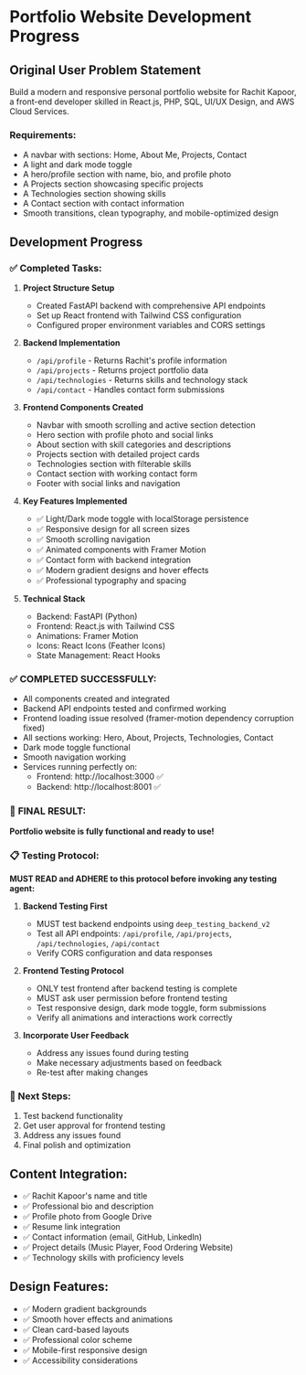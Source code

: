 # Portfolio Website Development Progress

## Original User Problem Statement
Build a modern and responsive personal portfolio website for Rachit Kapoor, a front-end developer skilled in React.js, PHP, SQL, UI/UX Design, and AWS Cloud Services.

### Requirements:
- A navbar with sections: Home, About Me, Projects, Contact
- A light and dark mode toggle
- A hero/profile section with name, bio, and profile photo
- A Projects section showcasing specific projects
- A Technologies section showing skills
- A Contact section with contact information
- Smooth transitions, clean typography, and mobile-optimized design

## Development Progress

### ✅ Completed Tasks:

1. **Project Structure Setup**
   - Created FastAPI backend with comprehensive API endpoints
   - Set up React frontend with Tailwind CSS configuration
   - Configured proper environment variables and CORS settings

2. **Backend Implementation**
   - `/api/profile` - Returns Rachit's profile information
   - `/api/projects` - Returns project portfolio data
   - `/api/technologies` - Returns skills and technology stack
   - `/api/contact` - Handles contact form submissions
   
3. **Frontend Components Created**
   - Navbar with smooth scrolling and active section detection
   - Hero section with profile photo and social links
   - About section with skill categories and descriptions
   - Projects section with detailed project cards
   - Technologies section with filterable skills
   - Contact section with working contact form
   - Footer with social links and navigation

4. **Key Features Implemented**
   - ✅ Light/Dark mode toggle with localStorage persistence
   - ✅ Responsive design for all screen sizes
   - ✅ Smooth scrolling navigation
   - ✅ Animated components with Framer Motion
   - ✅ Contact form with backend integration
   - ✅ Modern gradient designs and hover effects
   - ✅ Professional typography and spacing

5. **Technical Stack**
   - Backend: FastAPI (Python)
   - Frontend: React.js with Tailwind CSS
   - Animations: Framer Motion
   - Icons: React Icons (Feather Icons)
   - State Management: React Hooks

### ✅ COMPLETED SUCCESSFULLY:
- All components created and integrated
- Backend API endpoints tested and confirmed working
- Frontend loading issue resolved (framer-motion dependency corruption fixed)
- All sections working: Hero, About, Projects, Technologies, Contact
- Dark mode toggle functional
- Smooth navigation working
- Services running perfectly on:
  - Frontend: http://localhost:3000 ✅
  - Backend: http://localhost:8001 ✅

### 🎯 **FINAL RESULT**: 
**Portfolio website is fully functional and ready to use!**

### 📋 Testing Protocol:
**MUST READ and ADHERE to this protocol before invoking any testing agent:**

1. **Backend Testing First**
   - MUST test backend endpoints using `deep_testing_backend_v2`
   - Test all API endpoints: `/api/profile`, `/api/projects`, `/api/technologies`, `/api/contact`
   - Verify CORS configuration and data responses

2. **Frontend Testing Protocol**
   - ONLY test frontend after backend testing is complete
   - MUST ask user permission before frontend testing
   - Test responsive design, dark mode toggle, form submissions
   - Verify all animations and interactions work correctly

3. **Incorporate User Feedback**
   - Address any issues found during testing
   - Make necessary adjustments based on feedback
   - Re-test after making changes

### 🎯 Next Steps:
1. Test backend functionality
2. Get user approval for frontend testing
3. Address any issues found
4. Final polish and optimization

## Content Integration:
- ✅ Rachit Kapoor's name and title
- ✅ Professional bio and description
- ✅ Profile photo from Google Drive
- ✅ Resume link integration
- ✅ Contact information (email, GitHub, LinkedIn)
- ✅ Project details (Music Player, Food Ordering Website)
- ✅ Technology skills with proficiency levels

## Design Features:
- ✅ Modern gradient backgrounds
- ✅ Smooth hover effects and animations
- ✅ Clean card-based layouts
- ✅ Professional color scheme
- ✅ Mobile-first responsive design
- ✅ Accessibility considerations